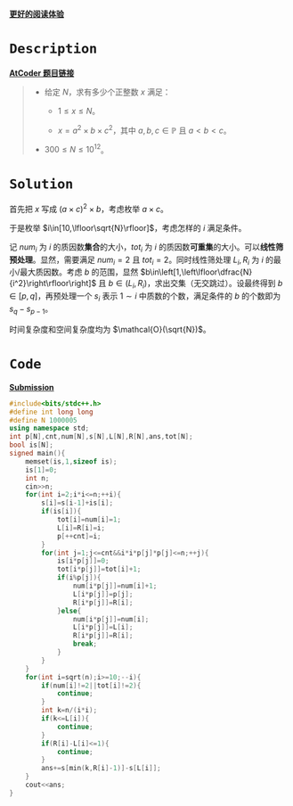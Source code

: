 **[更好的阅读体验](https://www.cnblogs.com/MnZnOIerLzy/articles/17364692.html)**

# $\texttt{Description}$

**[AtCoder 题目链接](https://atcoder.jp/contests/abc300/tasks/abc300_d "AtCoder 题目链接")**

> - 给定 $N$，求有多少个正整数 $x$ 满足：
>
>      - $1\le x\le N$。
>
>      - $x=a^2\times b\times c^2$，其中 $a,b,c\in \mathbb{P}$ 且 $a<b<c$。
>
> - $300\le N\le 10^{12}$。

# $\texttt{Solution}$

首先把 $x$ 写成 $(a\times c)^2\times b$，考虑枚举 $a\times c$。

于是枚举 $i\in[10,\lfloor\sqrt{N}\rfloor]$，考虑怎样的 $i$ 满足条件。

记 $num_i$ 为 $i$ 的质因数**集合**的大小，$tot_i$ 为 $i$ 的质因数**可重集**的大小。可以**线性筛预处理**。显然，需要满足 $num_i=2$ 且 $tot_i=2$。同时线性筛处理 $L_i,R_i$ 为 $i$ 的最小/最大质因数。考虑 $b$ 的范围，显然 $b\in\left[1,\left\lfloor\dfrac{N}{i^2}\right\rfloor\right]$ 且 $b\in(L_i,R_i)$，求出交集（无交跳过）。设最终得到 $b\in[p,q]$，再预处理一个 $s_i$ 表示 $1\sim i$ 中质数的个数，满足条件的 $b$ 的个数即为 $s_q-s_{p-1}$。

时间复杂度和空间复杂度均为 $\mathcal{O}(\sqrt{N})$。

# $\texttt{Code}$

**[Submission](https://atcoder.jp/contests/abc300/submissions/41056710 "Submission")**


```cpp
#include<bits/stdc++.h>
#define int long long
#define N 1000005
using namespace std;
int p[N],cnt,num[N],s[N],L[N],R[N],ans,tot[N];
bool is[N];
signed main(){
	memset(is,1,sizeof is);
	is[1]=0; 
	int n;
	cin>>n;
	for(int i=2;i*i<=n;++i){
		s[i]=s[i-1]+is[i];
		if(is[i]){
			tot[i]=num[i]=1;
			L[i]=R[i]=i;
			p[++cnt]=i;
		}
		for(int j=1;j<=cnt&&i*i*p[j]*p[j]<=n;++j){
			is[i*p[j]]=0;
			tot[i*p[j]]=tot[i]+1;
			if(i%p[j]){
				num[i*p[j]]=num[i]+1;
				L[i*p[j]]=p[j];
				R[i*p[j]]=R[i];
			}else{
				num[i*p[j]]=num[i];
				L[i*p[j]]=L[i];
				R[i*p[j]]=R[i];
				break;
			}
		}
	}
	for(int i=sqrt(n);i>=10;--i){
		if(num[i]!=2||tot[i]!=2){
			continue;
		}
		int k=n/(i*i);
		if(k<=L[i]){
			continue;
		}
		if(R[i]-L[i]<=1){
			continue;
		}
		ans+=s[min(k,R[i]-1)]-s[L[i]];
	}
	cout<<ans;
}
 ```